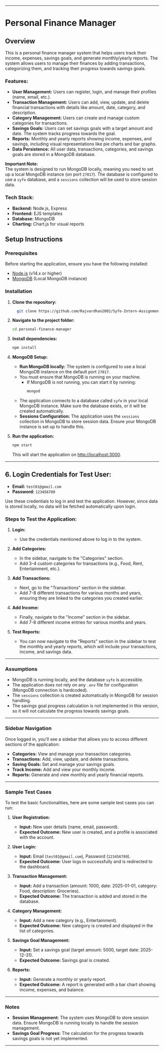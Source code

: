 

---

# Personal Finance Manager

## Overview

This is a personal finance manager system that helps users track their income, expenses, savings goals, and generate monthly/yearly reports. The system allows users to manage their finances by adding transactions, categorizing them, and tracking their progress towards savings goals.

### Features:

- **User Management:** Users can register, login, and manage their profiles (name, email, etc.).
- **Transaction Management:** Users can add, view, update, and delete financial transactions with details like amount, date, category, and description.
- **Category Management:** Users can create and manage custom categories for transactions.
- **Savings Goals:** Users can set savings goals with a target amount and date. The system tracks progress towards the goal.
- **Reports:** Monthly and yearly reports showing income, expenses, and savings, including visual representations like pie charts and bar graphs.
- **Data Persistence:** All user data, transactions, categories, and savings goals are stored in a MongoDB database.

**Important Note:**  
The system is designed to run MongoDB locally, meaning you need to set up a local MongoDB instance (on port `27017`). The database is configured to use a `syfe` database, and a `sessions` collection will be used to store session data.

### Tech Stack:

- **Backend:** Node.js, Express
- **Frontend:** EJS templates
- **Database:** MongoDB
- **Charting:** Chart.js for visual reports

## Setup Instructions

### Prerequisites

Before starting the application, ensure you have the following installed:

- [Node.js](https://nodejs.org/) (v14.x or higher)
- [MongoDB](https://www.mongodb.com/) (Local MongoDB instance)

### Installation

1. **Clone the repository:**

   ```bash
     git clone https://github.com/Rajvardhan2002/Syfe-Intern-Assignment.git
   ```

2. **Navigate to the project folder:**

   ```bash
   cd personal-finance-manager
   ```

3. **Install dependencies:**

   ```bash
   npm install
   ```

4. **MongoDB Setup:**

   - **Run MongoDB locally:** The system is configured to use a local MongoDB instance on the default port `27017`.
   - You must ensure that MongoDB is running on your machine.
     - If MongoDB is not running, you can start it by running:
       ```bash
       mongod
       ```
   - The application connects to a database called `syfe` in your local MongoDB instance. Make sure the database exists, or it will be created automatically.
   - **Sessions Configuration:** The application uses the `sessions` collection in MongoDB to store session data. Ensure your MongoDB instance is set up to handle this.

5. **Run the application:**

   ```bash
   npm start
   ```

   This will start the application on [http://localhost:3000](http://localhost:3000).

---

## 6. **Login Credentials for Test User:**

- **Email:** `test01@gmail.com`
- **Password:** `123456789`

Use these credentials to log in and test the application. However, since data is stored locally, no data will be fetched automatically upon login.

### **Steps to Test the Application:**

1. **Login:**
   - Use the credentials mentioned above to log in to the system.
   
2. **Add Categories:**
   - In the sidebar, navigate to the "Categories" section.
   - Add 3-4 custom categories for transactions (e.g., Food, Rent, Entertainment, etc.).

3. **Add Transactions:**
   - Next, go to the "Transactions" section in the sidebar.
   - Add 7-8 different transactions for various months and years, ensuring they are linked to the categories you created earlier.

4. **Add Income:**
   - Finally, navigate to the "Income" section in the sidebar.
   - Add 7-8 different income entries for various months and years.

5. **Test Reports:**
   - You can now navigate to the "Reports" section in the sidebar to test the monthly and yearly reports, which will include your transactions, income, and savings data.

---

### Assumptions

- MongoDB is running locally, and the database `syfe` is accessible.
- The application does not rely on any `.env` file for configuration (MongoDB connection is hardcoded).
- The `sessions` collection is created automatically in MongoDB for session handling.
- The savings goal progress calculation is not implemented in this version, so it will not calculate the progress towards savings goals.

---

### Sidebar Navigation

Once logged in, you'll see a sidebar that allows you to access different sections of the application:

- **Categories:** View and manage your transaction categories.
- **Transactions:** Add, view, update, and delete transactions.
- **Saving Goals:** Set and manage your savings goals.
- **Track Income:** Add and view your monthly income.
- **Reports:** Generate and view monthly and yearly financial reports.

---

### Sample Test Cases

To test the basic functionalities, here are some sample test cases you can run:

1. **User Registration:**

   - **Input:** New user details (name, email, password).
   - **Expected Outcome:** New user is created, and a profile is associated with the account.

2. **User Login:**

   - **Input:** Email (`test01@gmail.com`), Password (`123456789`).
   - **Expected Outcome:** User logs in successfully and is redirected to the dashboard.

3. **Transaction Management:**

   - **Input:** Add a transaction (amount: 1000, date: 2025-01-01, category: Food, description: Groceries).
   - **Expected Outcome:** The transaction is added and stored in the database.

4. **Category Management:**

   - **Input:** Add a new category (e.g., Entertainment).
   - **Expected Outcome:** New category is created and displayed in the list of categories.

5. **Savings Goal Management:**

   - **Input:** Set a savings goal (target amount: 5000, target date: 2025-12-31).
   - **Expected Outcome:** Savings goal is created.

6. **Reports:**
   - **Input:** Generate a monthly or yearly report.
   - **Expected Outcome:** A report is generated with a bar chart showing income, expenses, and balance.

---

### Notes

- **Session Management:** The system uses MongoDB to store session data. Ensure MongoDB is running locally to handle the session management.
- **Savings Goal Progress:** The calculation for the progress towards savings goals is not yet implemented.

---
